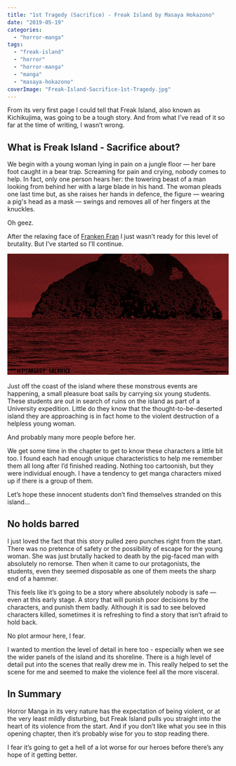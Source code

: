 ```yaml
---
title: "1st Tragedy (Sacrifice) - Freak Island by Masaya Hokazono"
date: "2019-05-19"
categories: 
  - "horror-manga"
tags: 
  - "freak-island"
  - "horror"
  - "horror-manga"
  - "manga"
  - "masaya-hokazono"
coverImage: "Freak-Island-Sacrifice-1st-Tragedy.jpg"
---
```


From its very first page I could tell that Freak Island, also known as Kichikujima, was going to be a tough story. And from what I’ve read of it so far at the time of writing, I wasn’t wrong.

## What is Freak Island - Sacrifice about?

We begin with a young woman lying in pain on a jungle floor — her bare foot caught in a bear trap. Screaming for pain and crying, nobody comes to help. In fact, only one person hears her: the towering beast of a man looking from behind her with a large blade in his hand. The woman pleads one last time but, as she raises her hands in defence, the figure — wearing a pig's head as a mask — swings and removes all of her fingers at the knuckles.

Oh geez.

After the relaxing face of [Franken Fran](https://davidpeach.co.uk/2019/05/15/brains-franken-fran-part-1-by-kigitsu-katsuhisa/) I just wasn’t ready for this level of brutality. But I’ve started so I’ll continue.

[![](images/Freak-Island-Sacrifice-1st-Tragedy.jpg)](https://davidpeach.co.uk/wp-content/uploads/2023/04/Freak-Island-Sacrifice-1st-Tragedy.jpg)

Just off the coast of the island where these monstrous events are happening, a small pleasure boat sails by carrying six young students. These students are out in search of ruins on the island as part of a University expedition. Little do they know that the thought-to-be-deserted island they are approaching is in fact home to the violent destruction of a helpless young woman.

And probably many more people before her.

We get some time in the chapter to get to know these characters a little bit too. I found each had enough unique characteristics to help me remember them all long after I’d finished reading. Nothing too cartoonish, but they were individual enough. I have a tendency to get manga characters mixed up if there is a group of them.

Let’s hope these innocent students don’t find themselves stranded on this island...

## No holds barred

I just loved the fact that this story pulled zero punches right from the start. There was no pretence of safety or the possibility of escape for the young woman. She was just brutally hacked to death by the pig-faced man with absolutely no remorse. Then when it came to our protagonists, the students, even they seemed disposable as one of them meets the sharp end of a hammer.

This feels like it’s going to be a story where absolutely nobody is safe — even at this early stage. A story that will punish poor decisions by the characters, and punish them badly. Although it is sad to see beloved characters killed, sometimes it is refreshing to find a story that isn’t afraid to hold back.

No plot armour here, I fear.

I wanted to mention the level of detail in here too - especially when we see the wider panels of the island and its shoreline. There is a high level of detail put into the scenes that really drew me in. This really helped to set the scene for me and seemed to make the violence feel all the more visceral.

## In Summary

Horror Manga in its very nature has the expectation of being violent, or at the very least mildly disturbing, but Freak Island pulls you straight into the heart of its violence from the start. And if you don’t like what you see in this opening chapter, then it’s probably wise for you to stop reading there.

I fear it’s going to get a hell of a lot worse for our heroes before there’s any hope of it getting better.
